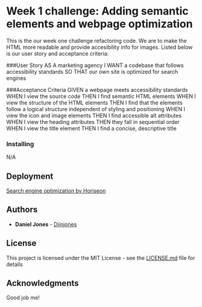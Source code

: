 # Week 1 challenge: Adding semantic elements and webpage optimization

This is the our week one challenge refactoring code. We are to make the HTML more readable and provide accesibility info for images. Listed below is our user story and acceptance criteria:

###User Story
AS A marketing agency
I WANT a codebase that follows accessibility standards
SO THAT our own site is optimized for search engines

###Acceptance Criteria
GIVEN a webpage meets accessibility standards
WHEN I view the source code
THEN I find semantic HTML elements
WHEN I view the structure of the HTML elements
THEN I find that the elements follow a logical structure independent of styling and positioning
WHEN I view the icon and image elements
THEN I find accessible alt attributes
WHEN I view the heading attributes
THEN they fall in sequential order
WHEN I view the title element
THEN I find a concise, descriptive title

### Installing

N/A

## Deployment

[Search engine optimization by Horiseon](https://djinjones.github.io/1-1challenge/)

## Authors

* **Daniel Jones** - [Djinjones](https://github.com/Djinjones)

## License

This project is licensed under the MIT License - see the [LICENSE.md](LICENSE.md) file for details

## Acknowledgments

Good job me!